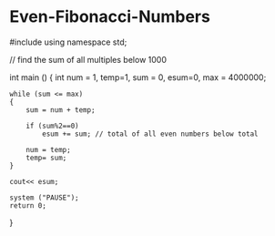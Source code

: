 # Even-Fibonacci-Numbers
#include <iostream>
using namespace std;

// find the sum of all multiples below 1000

int main ()
{
    int num = 1, temp=1, sum = 0, esum=0, max = 4000000;
    
    while (sum <= max)
    {
        sum = num + temp;
        
        if (sum%2==0)
            esum += sum; // total of all even numbers below total
        
        num = temp;
        temp= sum;
    }
    
    cout<< esum;
    
    system ("PAUSE");
    return 0;
}
